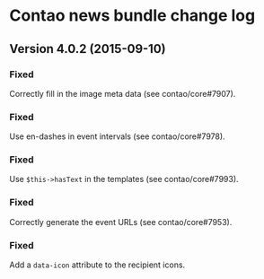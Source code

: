 Contao news bundle change log
=============================

Version 4.0.2 (2015-09-10)
--------------------------

### Fixed
Correctly fill in the image meta data (see contao/core#7907).

### Fixed
Use en-dashes in event intervals (see contao/core#7978).

### Fixed
Use `$this->hasText` in the templates (see contao/core#7993).

### Fixed
Correctly generate the event URLs (see contao/core#7953).

### Fixed
Add a `data-icon` attribute to the recipient icons.
